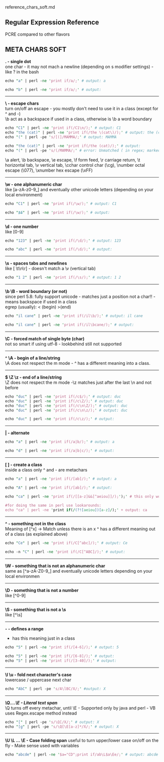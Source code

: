 reference_chars_soft.md

Regular Expression Reference
---
PCRE compared to other flavors

META CHARS SOFT
---

**. - single dot**<br/>
one char - it may not mach a newline (depending on s modifier settings) - like ? in the bash
```perl
echo "a" | perl -ne 'print if/a/;' # output: a
```
```perl
echo "b" | perl -ne 'print if/a/;' # output:
```

---

**\	- escape chars**<br/>
turn on/off an escape - you mostly don't need to use it in a class (except for ^ and -)<br/>
\b act as a backspace if used in a class, otherwise is \b a word boundary
```perl
echo "C1" | perl -ne 'print if(/C1\n/);' # output: C1
echo "the (cat)" | perl -ne 'print if(/the \(cat\)/);' # output: the (cat)
echo "(" | perl -pe 's/[(]/MAMMA/;' # output: MAMMA
```
```perl
echo "the (cat)" | perl -ne 'print if(/the (cat)/);' # output:
echo "(" | perl -pe 's/(/MAMMA/;' # error: Unmatched ( in regex; marked by <-- HERE in m/( <-- HERE
```
\a alert, \b backspace, \e escape, \f form feed, \r carriage return, \t horizontal tab, \v vertical tab,
\cchar control char (\cg), \number octal escape (\077), \xnumber hex escape (\xFF)

---

**\w - one alphanumeric char**<br/>
like [a-zA-z0-9_] and eventually other unicode letters (depending on your local environment)
```perl
echo "C1" | perl -ne 'print if(/\w/);' # output: C1
```
```perl
echo "$&" | perl -ne 'print if(/\w/);' # output:
```

---

**\d - one number**<br/>
like [0-9]
```perl
echo "123" | perl -ne 'print if(/\d/);' # output: 123
```
```perl
echo "abc" | perl -ne 'print if(/\d/);' # output:
```

---

**\s - spaces tabs and newlines**<br/>
like [ \t\n\r] - doesn't match a \v (vertical tab)<br/>
```perl
echo "1 2" | perl -ne 'print if(/\s/);' # output: 1 2
```

---

**\b \B - word boundary (or not)**<br/>
since perl 5.8: fully support unicode - matches just a position not a char!! - means backspace if used in a class<br/>
egrep (usually): \< (begin) \>(end)
```perl
echo "il cane" | perl -ne 'print if(/il\b/);' # output: il cane
```
```perl
echo "il cane" | perl -ne 'print if(/il\bcane/);' # output:
```

---

**\C - forced match of single byte (char)**<br/>
not so smart if using utf-8 - lookbehind still not supported

---

**^ \A - begin of a line/string**<br/>
\A does not respect the m mode -  ^ has a different meaning into a class.

---

**$ \Z \z	- end of a line/string**<br/>
\Z does not respect the m mode -\z matches just after the last \n and not before
```perl
echo "duc" | perl -ne 'print if(/c$/);' # output: duc
echo "duc" | perl -ne 'print if(/c\Z/);' # output: duc
echo "duc" | perl -ne 'print if(/c\n\Z/);' # output: duc
echo "duc" | perl -ne 'print if(/c\n\z/);' # output: duc
```
```perl
echo "duc" | perl -ne 'print if(/c\z/);' # output:
```

---

**| - alternate**<br/>
```perl
echo "a" | perl -ne 'print if(/a|b/);' # output: a
```
```perl
echo "d" | perl -ne 'print if(/a|b|c/);' # output:
```

---

**[ ] - create a class**<br/>
inside a class only ^ and - are metachars
```perl
echo "a" | perl -ne 'print if(/[ab]/);' # output: a
```
```perl
echo "A" | perl -ne 'print if(/[ab]/);' # output:
```
```perl
echo "ca" | perl -ne 'print if(/[[a-z]&&[^aeiou]]/);');' # this only works in java regex engine

#for doing the same in perl use lookarounds: 
echo "ca" | perl -ne 'print if(/(?![aeiou])[a-z]/);' + output: ca
```

---

**^ - something not in the class**<br/>
Meaning of [^x] -> Match unless there is an x
^ has a different meaning out of a class (as explained above)

```perl
echo "Ce" | perl -ne 'print if(/C[^abc]/);' # output: Ce
```
```perl
echo -n "C" | perl -ne 'print if(/C[^ABC]/);' # output:
```

---

**\W	- something that is not an alphanumeric char**<br/>
same as [^a-zA-Z0-9_] and eventually unicode letters depending on your local environmen

---

**\D	- something that is not a number**<br/>
like [^0-9]

---

**\S -	something that is not a \s**<br/>
like [^\s]

---

**-	- defines a range**<br/>
- has this meaning just in a class
```perl
echo "5" | perl -ne 'print if(/[4-6]/);' # output: 5
```
```perl
echo "5" | perl -ne 'print if(/[6-8]/);' # output:
echo "5" | perl -ne 'print if(/[3-40]/);' # output:
```

---

**\l \u	- fold next character's case**<br/>
lowercase / uppercase next char
```perl
echo "AbC" | perl -pe 's/A\lBC/X/;' #output: X
```

---

***\Q....\E	- Literal text span***<br/>
\Q turns off every metachar, until \E - Supported only by java and perl - VB uses Regex.escape method instead
```perl
echo "[" | perl -pe 's/\Q[/X/;' # output: X
echo "[g" | perl -pe 's/\Q[\E[a-z]*/X/;' # output: X
````

---

**\U \L ... \E	- Case folding span**
useful to turn upper/lower case on/off on the fly - Make sense used with variables
```perl
echo "abcde" | perl -ne '$a="CD";print if/ab\L$a\Ee/;' # output: abcde
````
